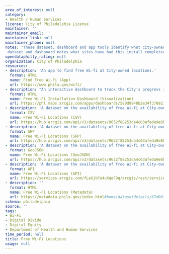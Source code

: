 ```yaml
---
area_of_interest: null
category:
- Health / Human Services
license: City of Philadelphia License
maintainer: ''
maintainer_email: ''
maintainer_link: null
maintainer_phone: null
notes: "These dataset, dashboard and app tools identify what city-owned sites have free public Wi-Fi available. Between 2025 and 2026, all of    these sites are slated to receive fiber install and Meraki Wi-Fi routers that greatly increase the speed and quality of available Wi-Fi. The   
 dataset and dashboard notes what sites have had this install completed, among other amenities available at each site."
opendataphilly_rating: null
organization: City of Philadelphia
resources:
- description: 'An app to find free Wi-fi at City-owned locations.'
  format: HTML
  name: Find Free Wi-Fi (App)
  url: https://www.phila.gov/wifi/
- description: "An interactive dashboard to track the City's progress in expanding free high-speed Wi-Fi across City-owned locations."
  format: HTML
  name: Free Wi-Fi Installation Dashboard (Visualization)
  url: https://phl.maps.arcgis.com/apps/dashboards/580d9948b2e34f378921caf56cf1c925
- description: 'A dataset on the availability of free Wi-fi at City-owned locations.'
  format: CSV
  name: Free Wi-Fi Locations (CSV)
  url: https://hub.arcgis.com/api/v3/datasets/9632f88253da4c03afeda9e8be5cb064_0/downloads/data?format=csv&spatialRefId=3857&where=1%3D1
- description: 'A dataset on the availability of free Wi-fi at City-owned locations.'
  format: SHP
  name: Free Wi-Fi Locations (SHP)
  url: https://hub.arcgis.com/api/v3/datasets/9632f88253da4c03afeda9e8be5cb064_0/downloads/data?format=shp&spatialRefId=3857&where=1%3D1
- description: 'A dataset on the availability of free Wi-fi at City-owned locations.'
  format: GeoJSON
  name: Free Wi-Fi Locations (GeoJSON)
  url: https://hub.arcgis.com/api/v3/datasets/9632f88253da4c03afeda9e8be5cb064_0/downloads/data?format=geojson&spatialRefId=4326&where=1%3D1
- description: 'A dataset on the availability of free Wi-fi at City-owned locations.'
  format: API
  name: Free Wi-Fi Locations (API)
  url: https://services.arcgis.com/fLeGjb7u4uXqeF9q/arcgis/rest/services/free_city_wifi_locations/FeatureServer/0/query?outFields=*&where=1%3D1
- description: ''
  format: HTML
  name: Free Wi-Fi Locations (Metadata)
  url: https://metadata.phila.gov/index.html#home/datasetdetails/67db03916d8a7b02dc1afd7f/representationdetails/67db03926d8a7b02dc1afd8d/?view_287_per_page=50&view_287_page=1
schema: philadelphia
source: ''
tags:
- Wi-Fi
- Digital Divide
- Digital Equity
- Department of Health and Human Services
time_period: null
title: Free Wi-Fi Locations
usage: null
---
```

